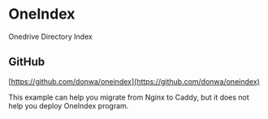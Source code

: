 # OneIndex

Onedrive Directory Index

## GitHub

[https://github.com/donwa/oneindex](https://github.com/donwa/oneindex)


This example can help you migrate from Nginx to Caddy, but it does not help you deploy OneIndex program.
